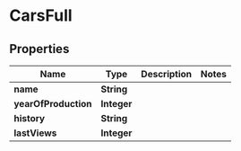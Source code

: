 # CarsFull

## Properties
Name | Type | Description | Notes
------------ | ------------- | ------------- | -------------
**name** | **String** |  | 
**yearOfProduction** | **Integer** |  | 
**history** | **String** |  | 
**lastViews** | **Integer** |  | 
